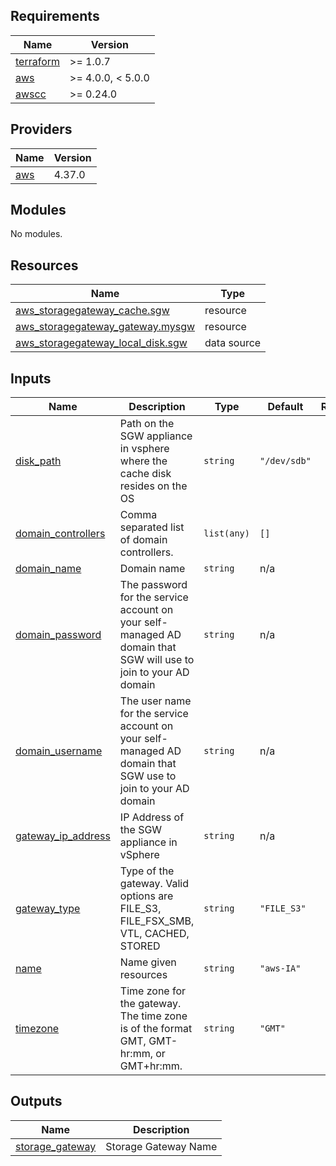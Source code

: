 <!-- BEGIN_TF_DOCS -->
## Requirements

| Name | Version |
|------|---------|
| <a name="requirement_terraform"></a> [terraform](#requirement\_terraform) | >= 1.0.7 |
| <a name="requirement_aws"></a> [aws](#requirement\_aws) | >= 4.0.0, < 5.0.0 |
| <a name="requirement_awscc"></a> [awscc](#requirement\_awscc) | >= 0.24.0 |

## Providers

| Name | Version |
|------|---------|
| <a name="provider_aws"></a> [aws](#provider\_aws) | 4.37.0 |

## Modules

No modules.

## Resources

| Name | Type |
|------|------|
| [aws_storagegateway_cache.sgw](https://registry.terraform.io/providers/hashicorp/aws/latest/docs/resources/storagegateway_cache) | resource |
| [aws_storagegateway_gateway.mysgw](https://registry.terraform.io/providers/hashicorp/aws/latest/docs/resources/storagegateway_gateway) | resource |
| [aws_storagegateway_local_disk.sgw](https://registry.terraform.io/providers/hashicorp/aws/latest/docs/data-sources/storagegateway_local_disk) | data source |

## Inputs

| Name | Description | Type | Default | Required |
|------|-------------|------|---------|:--------:|
| <a name="input_disk_path"></a> [disk\_path](#input\_disk\_path) | Path on the SGW appliance in vsphere where the cache disk resides on the OS | `string` | `"/dev/sdb"` | no |
| <a name="input_domain_controllers"></a> [domain\_controllers](#input\_domain\_controllers) | Comma separated list of domain controllers. | `list(any)` | `[]` | no |
| <a name="input_domain_name"></a> [domain\_name](#input\_domain\_name) | Domain name | `string` | n/a | yes |
| <a name="input_domain_password"></a> [domain\_password](#input\_domain\_password) | The password for the service account on your self-managed AD domain that SGW will use to join to your AD domain | `string` | n/a | yes |
| <a name="input_domain_username"></a> [domain\_username](#input\_domain\_username) | The user name for the service account on your self-managed AD domain that SGW use to join to your AD domain | `string` | n/a | yes |
| <a name="input_gateway_ip_address"></a> [gateway\_ip\_address](#input\_gateway\_ip\_address) | IP Address of the SGW appliance in vSphere | `string` | n/a | yes |
| <a name="input_gateway_type"></a> [gateway\_type](#input\_gateway\_type) | Type of the gateway. Valid options are FILE\_S3, FILE\_FSX\_SMB, VTL, CACHED, STORED | `string` | `"FILE_S3"` | no |
| <a name="input_name"></a> [name](#input\_name) | Name given resources | `string` | `"aws-IA"` | no |
| <a name="input_timezone"></a> [timezone](#input\_timezone) | Time zone for the gateway. The time zone is of the format GMT, GMT-hr:mm, or GMT+hr:mm. | `string` | `"GMT"` | no |

## Outputs

| Name | Description |
|------|-------------|
| <a name="output_storage_gateway"></a> [storage\_gateway](#output\_storage\_gateway) | Storage Gateway Name |
<!-- END_TF_DOCS -->